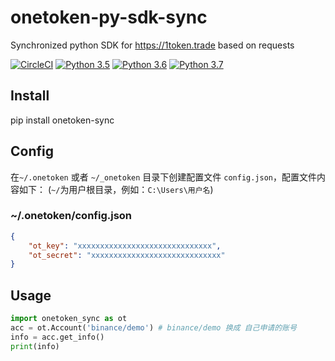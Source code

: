 # onetoken-py-sdk-sync
Synchronized python SDK for https://1token.trade based on requests



[![CircleCI](https://circleci.com/gh/1token-trade/onetoken-py-sdk-sync/tree/master.svg?style=svg)](https://circleci.com/gh/1token-trade/onetoken-py-sdk-sync/tree/master)
[![Python 3.5](https://img.shields.io/badge/python-3.5-blue.svg)](https://www.python.org/downloads/release/python-350/)
[![Python 3.6](https://img.shields.io/badge/python-3.6-blue.svg)](https://www.python.org/downloads/release/python-360/)
[![Python 3.7](https://img.shields.io/badge/python-3.7-blue.svg)](https://www.python.org/downloads/release/python-370/)

## Install

pip install onetoken-sync

## Config
在`~/.onetoken` 或者 `~/_onetoken` 目录下创建配置文件 `config.json`，配置文件内容如下：
(`~/`为用户根目录，例如：`C:\Users\用户名`)

### ~/.onetoken/config.json
```json
{
    "ot_key": "xxxxxxxxxxxxxxxxxxxxxxxxxxxxxx",
    "ot_secret": "xxxxxxxxxxxxxxxxxxxxxxxxxxxxx"
}
```

## Usage

```python
import onetoken_sync as ot
acc = ot.Account('binance/demo') # binance/demo 换成 自己申请的账号
info = acc.get_info()
print(info)
```


